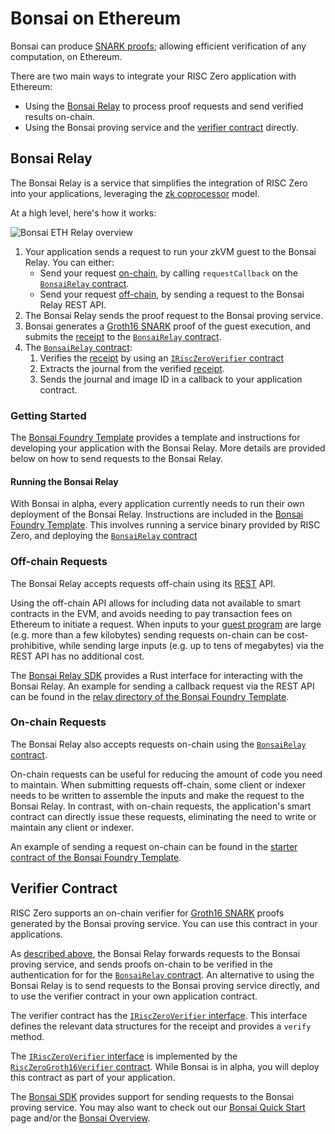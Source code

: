 # Bonsai on Ethereum

Bonsai can produce [SNARK proofs]; allowing efficient verification of any computation, on Ethereum.

There are two main ways to integrate your RISC Zero application with Ethereum:

- Using the [Bonsai Relay](#bonsai-relay) to process proof requests and send verified results on-chain.
- Using the Bonsai proving service and the [verifier contract](#verifier-contract) directly.

[SNARK proofs]: https://www.risczero.com/news/on-chain-verification

## Bonsai Relay

The Bonsai Relay is a service that simplifies the integration of RISC Zero into your applications, leveraging the [zk coprocessor] model.

At a high level, here's how it works:

![Bonsai ETH Relay overview](/img/bonsai_ethereum.png)

1. Your application sends a request to run your zkVM guest to the Bonsai Relay. You can either:
   - Send your request [on-chain](#on-chain-requests), by calling `requestCallback` on the [`BonsaiRelay` contract].
   - Send your request [off-chain](#off-chain-requests), by sending a request to the Bonsai Relay REST API.
2. The Bonsai Relay sends the proof request to the Bonsai proving service.
3. Bonsai generates a [Groth16 SNARK] proof of the guest execution, and submits the [receipt] to the [`BonsaiRelay` contract].
4. The [`BonsaiRelay` contract]:
   1. Verifies the [receipt] by using an [`IRiscZeroVerifier` contract]
   2. Extracts the journal from the verified [receipt].
   3. Sends the journal and image ID in a callback to your application contract.

[Groth16 SNARK]: https://www.risczero.com/news/on-chain-verification
[`BonsaiRelay` contract]: https://github.com/risc0/risc0/blob/main/bonsai/ethereum/contracts/BonsaiRelay.sol
[`IRiscZeroVerifier` contract]: https://github.com/risc0/risc0/blob/main/bonsai/ethereum/contracts/IRiscZeroVerifier.sol
[guest program]: /terminology#guest-program
[receipt]: /terminology#receipt
[zk coprocessor]: https://twitter.com/RiscZero/status/1677316664772132864

### Getting Started

The [Bonsai Foundry Template] provides a template and instructions for developing your application with the Bonsai Relay.
More details are provided below on how to send requests to the Bonsai Relay.

[Bonsai Foundry Template]: https://github.com/risc0/bonsai-foundry-template

#### Running the Bonsai Relay

With Bonsai in alpha, every application currently needs to run their own deployment of the Bonsai Relay.
Instructions are included in the [Bonsai Foundry Template].
This involves running a service binary provided by RISC Zero, and deploying the [`BonsaiRelay` contract]

### Off-chain Requests

The Bonsai Relay accepts requests off-chain using its [REST] API.

Using the off-chain API allows for including data not available to smart contracts in the EVM, and avoids needing to pay transaction fees on Ethereum to initiate a request.
When inputs to your [guest program] are large (e.g. more than a few kilobytes) sending requests on-chain can be cost-prohibitive, while sending large inputs (e.g. up to tens of megabytes) via the REST API has no additional cost.

The [Bonsai Relay SDK] provides a Rust interface for interacting with the Bonsai Relay.
An example for sending a callback request via the REST API can be found in the [relay directory of the Bonsai Foundry Template].

[REST]: https://en.wikipedia.org/wiki/REST
[Bonsai Relay SDK]: https://docs.rs/crate/bonsai-ethereum-relay/latest
[relay directory of the Bonsai Foundry Template]: https://github.com/risc0/bonsai-foundry-template/blob/main/relay/examples/offchain_request.rs

### On-chain Requests

The Bonsai Relay also accepts requests on-chain using the [`BonsaiRelay` contract].

On-chain requests can be useful for reducing the amount of code you need to maintain.
When submitting requests off-chain, some client or indexer needs to be written to assemble the inputs and make the request to the Bonsai Relay.
In contrast, with on-chain requests, the application's smart contract can directly issue these requests, eliminating the need to write or maintain any client or indexer.

An example of sending a request on-chain can be found in the [starter contract of the Bonsai Foundry Template].

[starter contract of the Bonsai Foundry Template]: https://github.com/risc0/bonsai-foundry-template/blob/main/contracts/BonsaiStarter.sol#L60-L68

## Verifier Contract

RISC Zero supports an on-chain verifier for [Groth16 SNARK] proofs generated by the Bonsai proving service.
You can use this contract in your applications.

As [described above], the Bonsai Relay forwards requests to the Bonsai proving service, and sends proofs on-chain to be verified in the authentication for for the [`BonsaiRelay` contract].
An alternative to using the Bonsai Relay is to send requests to the Bonsai proving service directly, and to use the verifier contract in your own application contract.

The verifier contract has the [`IRiscZeroVerifier` interface].
This interface defines the relevant data structures for the receipt and provides a `verify` method.

The [`IRiscZeroVerifier` interface] is implemented by the [`RiscZeroGroth16Verifier` contract].
While Bonsai is in alpha, you will deploy this contract as part of your application.

The [Bonsai SDK] provides support for sending requests to the Bonsai proving service.
You may also want to check out our [Bonsai Quick Start](quickstart.md) page and/or the [Bonsai Overview](../bonsai).

[Bonsai SDK]: https://docs.rs/bonsai-sdk/latest/bonsai_sdk/
[`IRiscZeroVerifier` interface]: https://github.com/risc0/risc0/blob/main/bonsai/ethereum/contracts/IRiscZeroVerifier.sol
[`RiscZeroGroth16Verifier` contract]: https://github.com/risc0/risc0/blob/main/bonsai/ethereum/contracts/groth16/RiscZeroGroth16Verifier.sol
[described above]: #bonsai-relay
